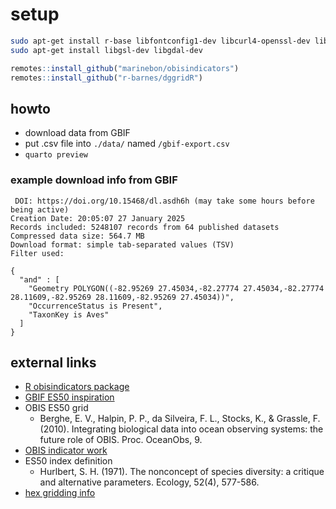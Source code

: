# setup

``` bash
sudo apt-get install r-base libfontconfig1-dev libcurl4-openssl-dev libharfbuzz-dev libfribidi-dev libxml2-dev libfreetype6-dev libpng-dev libtiff5-dev libjpeg-dev
sudo apt-get install libgsl-dev libgdal-dev
```

``` r
remotes::install_github("marinebon/obisindicators")
remotes::install_github("r-barnes/dggridR")
```

## howto

* download data from GBIF
* put .csv file into `./data/` named `/gbif-export.csv`
* `quarto preview`


### example download info from GBIF
```
 DOI: https://doi.org/10.15468/dl.asdh6h (may take some hours before being active)
Creation Date: 20:05:07 27 January 2025
Records included: 5248107 records from 64 published datasets
Compressed data size: 564.7 MB
Download format: simple tab-separated values (TSV)
Filter used:

{
  "and" : [
    "Geometry POLYGON((-82.95269 27.45034,-82.27774 27.45034,-82.27774 28.11609,-82.95269 28.11609,-82.95269 27.45034))",
    "OccurrenceStatus is Present",
    "TaxonKey is Aves"
  ]
}
```

## external links
-   [R obisindicators package](https://github.com/marinebon/obisindicators)
-   [GBIF ES50 inspiration](https://data-blog.gbif.org/post/exploring-es50-for-gbif/)
-   OBIS ES50 grid
      * Berghe, E. V., Halpin, P. P., da Silveira, F. L., Stocks, K., & Grassle, F. (2010). Integrating biological data into ocean observing systems: the future role of OBIS. Proc. OceanObs, 9.
-   [OBIS indicator work](https://obis.org/indicators/)
-   ES50 index definition
      * Hurlbert, S. H. (1971). The nonconcept of species diversity: a critique and alternative parameters. Ecology, 52(4), 577-586.
-   [hex gridding info](https://github.com/r-barnes/dggridR/)